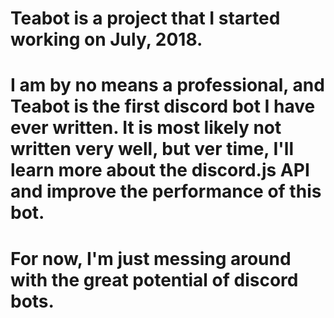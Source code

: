 # Teabot is a project that I started working on July, 2018.

# I am by no means a professional, and Teabot is the first discord bot I have ever written. It is most likely not written very well, but ver time, I'll learn more about the discord.js API and improve the performance of this bot.

# For now, I'm just messing around with the great potential of discord bots.
